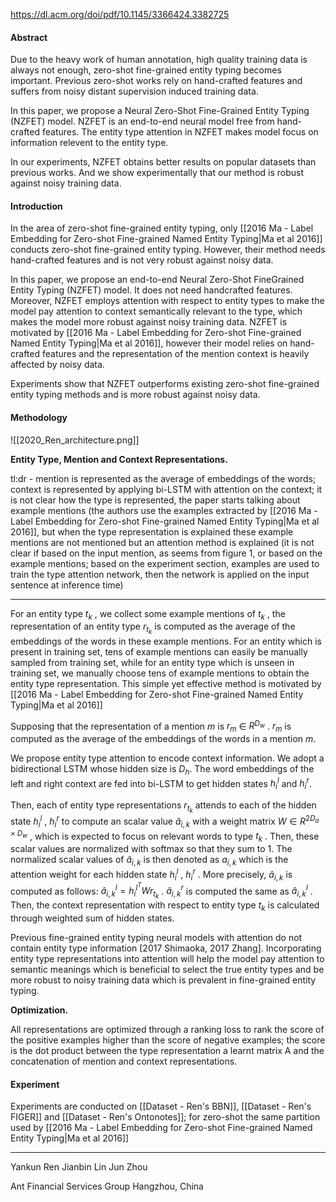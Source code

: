 https://dl.acm.org/doi/pdf/10.1145/3366424.3382725

#### Abstract

Due to the heavy work of human annotation, high quality training data is always not enough, zero-shot fine-grained entity typing becomes important. Previous zero-shot works rely on hand-crafted features and suffers from noisy distant supervision induced training data. 

In this paper, we propose a Neural Zero-Shot Fine-Grained Entity Typing (NZFET) model. NZFET is an end-to-end neural model free from hand-crafted features. The entity type attention in NZFET makes model focus on information relevent to the entity type. 

In our experiments, NZFET obtains better results on popular datasets than previous works. And we show experimentally that our method is robust against noisy training data.

#### Introduction
In the area of zero-shot fine-grained entity typing, only [[2016 Ma - Label Embedding for Zero-shot Fine-grained Named Entity Typing|Ma et al 2016]] conducts zero-shot fine-grained entity typing. However, their method needs hand-crafted features and is not very robust against noisy data. 

In this paper, we propose an end-to-end Neural Zero-Shot FineGrained Entity Typing (NZFET) model. It does not need handcrafted features. Moreover, NZFET employs attention with respect to entity types to make the model pay attention to context semantically relevant to the type, which makes the model more robust against noisy training data. NZFET is motivated by [[2016 Ma - Label Embedding for Zero-shot Fine-grained Named Entity Typing|Ma et al 2016]], however their model relies on hand-crafted features and the representation of the mention context is heavily affected by noisy data. 

Experiments show that NZFET outperforms existing zero-shot fine-grained entity typing methods and is more robust against noisy data.

#### Methodology 

![[2020_Ren_architecture.png]]

**Entity Type, Mention and Context Representations.** 

tl:dr - mention is represented as the average of embeddings of the words; context is represented by applying bi-LSTM with attention on the context; it is not clear how the type is represented, the paper starts talking about example mentions (the authors use the examples extracted by [[2016 Ma - Label Embedding for Zero-shot Fine-grained Named Entity Typing|Ma et al 2016]], but when the type representation is explained these example mentions are not mentioned but an attention method is explained (it is not clear if based on the input mention, as seems from figure 1, or based on the example mentions; based on the experiment section, examples are used to train the type attention network, then the network is applied on the input sentence at inference time)

---

For an entity type $t_k$ , we collect some example mentions of $t_k$ , the representation of an entity type $r_{t_k}$ is computed as the average of the embeddings of the words in these example mentions. For an entity which is present in training set, tens of example mentions can easily be manually sampled from training set, while for an entity type which is unseen in training set, we manually choose tens of example mentions to obtain the entity type representation. This simple yet effective method is motivated by [[2016 Ma - Label Embedding for Zero-shot Fine-grained Named Entity Typing|Ma et al 2016]] 

Supposing that the representation of a mention $m$ is $r_m$ ∈ $R^{D_w}$ . $r_m$ is computed as the average of the embeddings of the words in a mention $m$. 

We propose entity type attention to encode context information. We adopt a bidirectional LSTM whose hidden size is $D_h$. The word embeddings of the left and right context are fed into bi-LSTM to get hidden states $h^l_i$ and $h^r_i$. 

Then, each of entity type representations $r_{t_k}$ attends to each of the hidden state $h^l_i$ , $h^r_i$ to compute an scalar value $\hat a_{i,k}$ with a weight matrix $W \in R^{2D_a \times D_w}$ , which is expected to focus on relevant words to type $t_k$ . Then, these scalar values are normalized with softmax so that they sum to 1. The normalized scalar values of $\hat a_{i,k}$ is then denoted as $a_{i,k}$ which is the attention weight for each hidden state $h^l_i$ , $h^r_i$ . More precisely, $\hat a_{i,k}$ is computed as follows: $\hat a^l_{i,k} = h^{l^T}_i Wr_{t_k}$ .
$\hat a^r_{i,k}$ is computed the same as $\hat a^l_{i,k}$ . Then, the context representation with respect to entity type $t_k$ is calculated through weighted sum of hidden states. 

Previous fine-grained entity typing neural models with attention do not contain entity type information [2017 Shimaoka, 2017 Zhang]. Incorporating entity type representations into attention will help the model pay attention to semantic meanings which is beneficial to select the true entity types and be more robust to noisy training data which is prevalent in fine-grained entity typing.

**Optimization.** 

All representations are optimized through a ranking loss to rank the score of the positive examples higher than the score of negative examples; the score is the dot product between the type representation a learnt matrix A and the concatenation of mention and context representations.

#### Experiment
Experiments are conducted on [[Dataset - Ren's BBN]], [[Dataset - Ren's FIGER]] and [[Dataset - Ren's Ontonotes]]; for zero-shot the same partition used by [[2016 Ma - Label Embedding for Zero-shot Fine-grained Named Entity Typing|Ma et al 2016]]


---

Yankun Ren 
Jianbin Lin 
Jun Zhou

Ant Financial Services Group Hangzhou, China